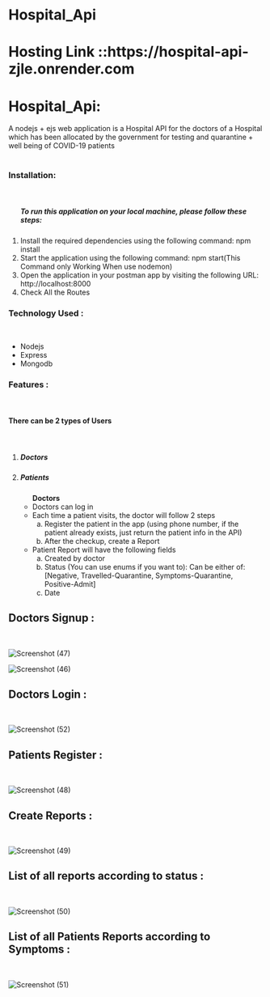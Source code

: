 # Hospital_Api <br>



<h1>Hosting Link ::<b>https://hospital-api-zjle.onrender.com</b></h1>

<h1>Hospital_Api:</h1>  A nodejs + ejs web application   is a Hospital API for the doctors 
of a Hospital which has been allocated by the government for testing and quarantine + well being of COVID-19 patients <br><br>

  <h3> Installation:</h3> <br>
       <ol>
            <h5>To run this application on your local machine, please follow these steps:</h5>
               <li>Install the required dependencies using the following command:  npm install</li>
               <li>Start the application using the following command:  npm start(This Command only Working When use nodemon)</li>
               <li>Open the application in your postman app by visiting the following URL: http://localhost:8000</li>
               <li>Check All the Routes </li>
       </ol>

  
<h3> Technology Used :</h3> <br>
<ul>
     <li>Nodejs</li>
     <li>Express</li>
     <li>Mongodb</li>
</ul>

<h3> Features :</h3> <br>
 <h4>There can be 2 types of Users</h4><br>
   <ol>
      <li><h5>Doctors</h5></li>
      <li><h5>Patients</h5></li>
       <ul>
         <b>Doctors</b>
         <li>Doctors can log in</li>
         <li>Each time a patient visits, the doctor will follow 2 steps
         <ol type="a">
           <li>Register the patient in the app (using phone number, if the patient already exists, just
             return the patient info in the API)</li>
           <li>After the checkup, create a Report</li>
         </ol>
         </li>
         <li>Patient Report will have the following fields
         <ol type="a">
           <li>Created by doctor</li>
           <li>Status (You can use enums if you want to):
              Can be either of: [Negative, Travelled-Quarantine, Symptoms-Quarantine,
              Positive-Admit]</li>
              <li>Date</li>
         </ol>
         </li> 
       </ul>
   </ol> 


   <h2> Doctors Signup :</h2> <br>

![Screenshot (47)](https://github.com/kfaizan0496/Hospital_Api/assets/113850768/8ce8b7fc-21ea-470b-a688-1535430751da)

![Screenshot (46)](https://github.com/kfaizan0496/Hospital_Api/assets/113850768/1546d732-b663-4e28-a101-7ebdf4ae7759)

   <h2> Doctors Login :</h2> <br>
   
![Screenshot (52)](https://github.com/kfaizan0496/Hospital_Api/assets/113850768/980a0b23-4104-4d08-a8b8-368369497a10)


   <h2> Patients Register :</h2> <br>
   
![Screenshot (48)](https://github.com/kfaizan0496/Hospital_Api/assets/113850768/706e3c90-dc91-41b6-8470-40beb16f451a)


   <h2> Create Reports :</h2> <br>

![Screenshot (49)](https://github.com/kfaizan0496/Hospital_Api/assets/113850768/d7ce17bc-f20a-47d4-98b1-a6c85db33b37)

<h2> List of all reports according to status :</h2> <br>

![Screenshot (50)](https://github.com/kfaizan0496/Hospital_Api/assets/113850768/ae7f3e2a-7588-418a-ba88-614fe24ccd32)

<h2> List of all Patients Reports according to Symptoms :</h2> <br>

![Screenshot (51)](https://github.com/kfaizan0496/Hospital_Api/assets/113850768/95fe367c-65c4-4ed6-bcd8-f669dbfbb255)


